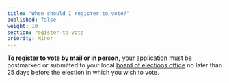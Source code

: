 ```yaml
---
title: "When should I register to vote?"
published: false
weight: 10
section: register-to-vote
priority: Minor
---
```

**To register to vote by mail or in person,** your application must be postmarked or submitted to your local [board of elections office](http://www.elections.ny.gov/CountyBoards.html) no later than 25 days before the election in which you wish to vote.  
